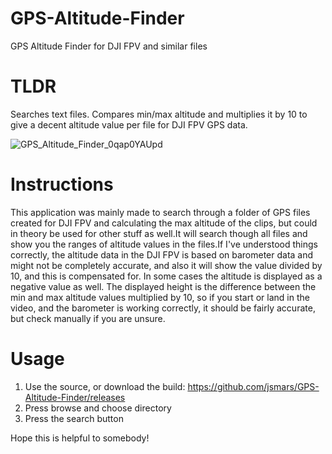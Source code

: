# GPS-Altitude-Finder
GPS Altitude Finder for DJI FPV and similar files

# TLDR
Searches text files. Compares min/max altitude and multiplies it by 10 to give a decent altitude value per file for DJI FPV GPS data.

![GPS_Altitude_Finder_0qap0YAUpd](https://github.com/jsmars/GPS-Altitude-Finder/assets/5105918/812cbbd5-1d10-47de-bd73-40cd4f8565ff)

# Instructions
This application was mainly made to search through a folder of GPS files created for DJI FPV and calculating the max altitude of the clips, but could in theory be used for other stuff as well.It will search though all files and show you the ranges of altitude values in the files.If I've understood things correctly, the altitude data in the DJI FPV is based on barometer data and might not be completely accurate, and also it will show the value divided by 10, and this is compensated for. In some cases the altitude is displayed as a negative value as well. The displayed height is the difference between the min and max altitude values multiplied by 10, so if you start or land in the video, and the barometer is working correctly, it should be fairly accurate, but check manually if you are unsure.

# Usage
1. Use the source, or download the build: https://github.com/jsmars/GPS-Altitude-Finder/releases
2. Press browse and choose directory
3. Press the search button

Hope this is helpful to somebody!
